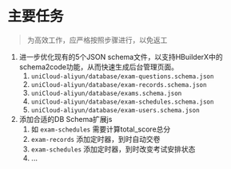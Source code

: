 # 主要任务

> 为高效工作，应严格按照步骤进行，以免返工

1. 进一步优化现有的5个JSON schema文件，以支持HBuilderX中的schema2code功能，从而快速生成后台管理页面。
	1. `uniCloud-aliyun/database/exam-questions.schema.json`
	2. `uniCloud-aliyun/database/exam-records.schema.json`
	3. `uniCloud-aliyun/database/exams.schema.json`
	4. `uniCloud-aliyun/database/exam-schedules.schema.json`
	5. `uniCloud-aliyun/database/exam-users.schema.json`
2. 添加合适的DB Schema扩展js
	1. 如 `exam-schedules` 需要计算total_score总分
	2. `exam-records` 添加定时器，到时自动交卷
	3. `exam-schedules` 添加定时器，到时改变考试安排状态
	4. ...


